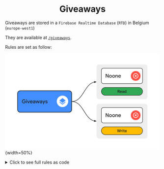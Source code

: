 <div align='center'>
    <h1><b>Giveaways</b></h1>
</div>

Giveaways are stored in a `Firebase Realtime Database` (`RTD`) in Belgium (`europe-west1`)

They are available at [`/giveaways`](https://rahneil-n3-co-default-rtdb.europe-west1.firebasedatabase.app/giveaways).

Rules are set as follow:

![rules](./rules.svg "Rules"){width=50%}

<details><summary>Click to see full rules as code</summary>

```
".read": false,
".write": false
```

</details>
